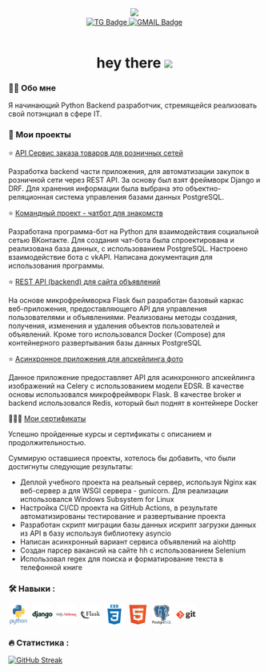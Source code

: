 <div id="header" align="center">
  <img src="https://media.giphy.com/media/M9gbBd9nbDrOTu1Mqx/giphy.gif" width="100"/>
  <div id="badges">
<!--   <a href="https://www.linkedin.com/in/vlad-belii-61a1b82ab?trk=contact-info">
    <img src="https://img.shields.io/badge/LinkedIn-blue?style=for-the-badge&logo=linkedin&logoColor=white" alt="LinkedIn Badge"/>
  </a> -->
  <a href="https://t.me/tulad95">
    <img src="https://img.shields.io/badge/Telegram-2CA5E0?style=for-the-badge&logo=telegram&logoColor=white" alt="TG Badge"/>
  </a>
  <a href="mailto:link7800@gmail.com">
    <img src="https://img.shields.io/badge/Gmail-D14836?style=for-the-badge&logo=gmail&logoColor=white" alt="GMAIL Badge"/>
  </a>
<!--   <a href="https://x.com/Tulad58">
    <img src="https://img.shields.io/badge/Twitter-blue?style=for-the-badge&logo=twitter&logoColor=white" alt="Twitter Badge"/>
  </a> -->
    
  </div>
  <img src="https://komarev.com/ghpvc/?username=tulad58&style=flat-square&color=blue" alt=""/>
<h1>
  hey there
  <img src="https://media.giphy.com/media/hvRJCLFzcasrR4ia7z/giphy.gif" width="30px"/>
</h1>
</div>

### :man_technologist: Обо мне
Я начинающий Python Backend разработчик, стремящейся реализовать свой потэнциал в сфере IT.

### 💼 Мои проекты
⭐ <a href="https://github.com/tulad58/retail_orderAPI">API Сервис заказа товаров для розничных сетей</a>
<p>Разработка backend части приложения, для автоматизации закупок в розничной сети через REST API. За основу был взят фреймворк Django и DRF. Для хранения информации была выбрана это объектно-реляционная система управления базами данных PostgreSQL.</p>
<p></p>
⭐ <a href="https://github.com/tulad58/VKinder/tree/main/Bot_4">Командный проект - чатбот для знакомств</a>
<p>Разработана программа-бот на Python для взаимодействия социальной сетью ВКонтакте. Для создания чат-бота была спроектирована и реализована база данных, с использованием PostgreSQL. Настроено взаимодействие бота с vkAPI. Написана документация для использования программы.</p>
<p></p>
⭐ <a href="https://github.com/tulad58/flask">REST API (backend) для сайта объявлений</a>
<p>На основе микрофреймворка Flask был разработан базовый каркас веб-приложения, предоставляющего API для управления пользователями и объявлениями. Реализованы методы создания, получения, изменения и удаления объектов пользователей и объявлений. Кроме того использовался Docker (Compose) для контейнерного развертывания базы данных PostgreSQL</p>
<p></p>
⭐ <a href="https://github.com/tulad58/celery_upscale">Асинхронное приложения для апскейлинга фото</a>
<p>Данное приложение предоставляет API для асинхронного апскейлинга изображений на Celery с использованием модели EDSR. В качестве основы использовался микрофреймворк Flask.  В качестве broker и backend использовался Redis, который был поднят в контейнере Docker</p>
<p></p>
👨🏻‍🎓 <a href="https://github.com/tulad58/certificates/blob/main/README.md">Мои сертификаты</a>
<p>Успешно пройденные курсы и сертификаты с описанием и продолжительностью.</p>

Суммирую оставшиеся проекты, хотелось бы добавить, что были достигнуты следующие результаты:
<ul>
  <li>Деплой учебного проекта на реальный сервер, используя Nginx как веб-сервер а для WSGI сервера - gunicorn. Для реализации использовался Windows Subsystem for Linux</li>
  <li>Настройка CI/CD проекта на GitHub Actions, в результате автоматизированы тестирование и развертывание проекта</li>
  <li>Разработан скрипт миграции базы данных искрипт загрузки данных из API в базу используя библиотеку asyncio</li>
  <li>Написан асинхронный вариант сервиса объявлений на aiohttp</li>
  <li>Создан парсер вакансий на сайте hh с использованием Selenium</li>
  <li>Использовал regex для поиска и форматирование текста в телефонной книге</li>
</ul>

### :hammer_and_wrench: Навыки :

<div>
  <img src="https://github.com/devicons/devicon/blob/master/icons/python/python-original-wordmark.svg" title="Python" alt="Python" width="40" height="40"/>&nbsp;
  <img src="https://github.com/devicons/devicon/blob/master/icons/django/django-plain-wordmark.svg" title="Django" alt="Django" width="40" height="40"/>&nbsp;
  <img src="https://github.com/devicons/devicon/blob/master/icons/sqlalchemy/sqlalchemy-original-wordmark.svg" title="sqlalchemy" alt="sqlalchemy" width="40" height="40"/>&nbsp;
  <img src="https://github.com/devicons/devicon/blob/master/icons/flask/flask-original-wordmark.svg" title="flask" alt="flask" width="40" height="40"/>&nbsp;
  <img src="https://github.com/devicons/devicon/blob/master/icons/css3/css3-plain-wordmark.svg"  title="CSS3" alt="CSS" width="40" height="40"/>&nbsp;
  <img src="https://github.com/devicons/devicon/blob/master/icons/html5/html5-original.svg" title="HTML5" alt="HTML" width="40" height="40"/>&nbsp;
  <img src="https://github.com/devicons/devicon/blob/master/icons/postgresql/postgresql-original-wordmark.svg" title="postgresql"  alt="postgresql" width="40" height="40"/>&nbsp;
  <img src="https://github.com/devicons/devicon/blob/master/icons/git/git-original-wordmark.svg" title="Git" **alt="Git" width="40" height="40"/>
</div>

### :fire: Статистика :
[![GitHub Streak](http://github-readme-streak-stats.herokuapp.com?user=tulad58&theme=dark&background=000000)](https://git.io/streak-stats)




















<!--
**tulad58/tulad58** is a ✨ _special_ ✨ repository because its `README.md` (this file) appears on your GitHub profile.

Here are some ideas to get you started:

- 🔭 I’m currently working on ...
- 🌱 I’m currently learning ...
- 👯 I’m looking to collaborate on ...
- 🤔 I’m looking for help with ...
- 💬 Ask me about ...
- 📫 How to reach me: ...
- 😄 Pronouns: ...
- ⚡ Fun fact: ...
-->
